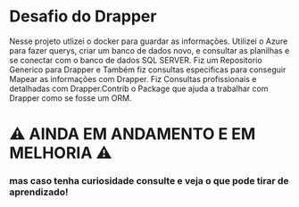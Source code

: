 # Desafio do Drapper

Nesse projeto utlizei o docker para guardar as informações.
Utilizei o Azure para fazer querys, criar um banco de dados novo, e consultar as planilhas e se conectar com o banco de dados SQL SERVER.
Fiz um Repositorio Generico para Drapper e Também fiz consultas especificas para conseguir Mapear as informações com Drapper.
Fiz Consultas profissionais e detalhadas com Drapper.Contrib o Package que ajuda a trabalhar com Drapper como se fosse um ORM.


# ⚠️ AINDA EM ANDAMENTO E EM MELHORIA ⚠️
### mas caso tenha curiosidade consulte e veja o que pode tirar de aprendizado!
